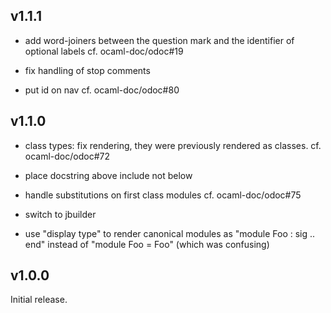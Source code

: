 v1.1.1
-------

- add word-joiners between the question mark and the identifier of optional
  labels
  cf. ocaml-doc/odoc#19

- fix handling of stop comments

- put id on nav
  cf. ocaml-doc/odoc#80


v1.1.0
-------

- class types: fix rendering, they were previously rendered as classes.
  cf. ocaml-doc/odoc#72

- place docstring above include not below

- handle substitutions on first class modules
  cf. ocaml-doc/odoc#75

- switch to jbuilder

- use "display type" to render canonical modules as "module Foo : sig .. end"
  instead of "module Foo = Foo" (which was confusing)

v1.0.0
-------

Initial release.
